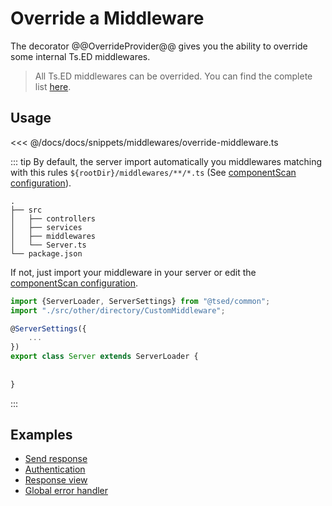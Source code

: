 # Override a Middleware

The decorator @@OverrideProvider@@ gives you the ability to override some internal Ts.ED middlewares.

> All Ts.ED middlewares can be overrided. You can find the complete list [here](/api/index.md?query=keywords_Middleware|type_class).

## Usage

<<< @/docs/docs/snippets/middlewares/override-middleware.ts

::: tip
By default, the server import automatically you middlewares matching with this rules `${rootDir}/middlewares/**/*.ts` (See [componentScan configuration](/configuration.md)).

```
.
├── src
│   ├── controllers
│   ├── services
│   ├── middlewares
│   └── Server.ts
└── package.json
```

If not, just import your middleware in your server or edit the [componentScan configuration](/configuration.md).

```typescript
import {ServerLoader, ServerSettings} from "@tsed/common";
import "./src/other/directory/CustomMiddleware";

@ServerSettings({
    ...
})
export class Server extends ServerLoader {
  
 
}
```
:::

## Examples

* [Send response](/packages/vuepress-theme-tsed/docs/middlewares/override/send-response.md)
* [Authentication](/packages/vuepress-theme-tsed/docs/middlewares/override/authentication.md)
* [Response view](/packages/vuepress-theme-tsed/docs/middlewares/override/response-view.md)
* [Global error handler](/packages/vuepress-theme-tsed/docs/middlewares/override/global-error-handler.md)

